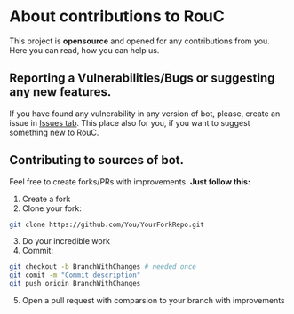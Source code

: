 # About contributions to RouC
This project is **opensource** and opened for any contributions from you. Here you can read, how you can help us.

## Reporting a Vulnerabilities/Bugs or suggesting any new features. 
If you have found any vulnerability in any version of bot, please, create an issue in [Issues tab](https://github.com/EgorBron/RouC/issues). This place also for you, if you want to suggest something new to RouC.

## Contributing to sources of bot.
Feel free to create forks/PRs with improvements. 
**Just follow this:**

1. Create a fork
2. Clone your fork:

```sh
git clone https://github.com/You/YourForkRepo.git
```

3. Do your incredible work
4. Commit:

```sh
git checkout -b BranchWithChanges # needed once
git comit -m "Commit description"
git push origin BranchWithChanges
```

5. Open a pull request with comparsion to your branch with improvements